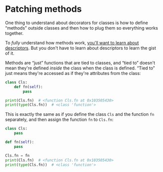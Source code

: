 # Patching methods

One thing to understand about decorators for classes is how to define “methods” outside classes and then how to plug them so everything works together.

To _fully_ understand how methods work, [you'll want to learn about descriptors](https://mathspp.com/blog/pydonts/descriptors).
But you don't have to learn about descriptors to learn the gist of it.

Methods are “just” functions that are tied to classes, and “tied to” doesn't mean they're defined _inside_ the class when the class is defined.
“Tied to” just means they're accessed as if they're attributes from the class:

```py
class Cls:
    def fn(self):
        pass

print(Cls.fn)  # <function Cls.fn at 0x103505430>
print(type(Cls.fn))  # <class 'function'>
```

This is exactly the same as if you define the class `Cls` and the function `fn` separately, and then assign the function `fn` to `Cls.fn`:

```py
class Cls:
    pass

def fn(self):
    pass

Cls.fn = fn
print(Cls.fn)  # <function Cls.fn at 0x103505430>
print(type(Cls.fn))  # <class 'function'>
```

